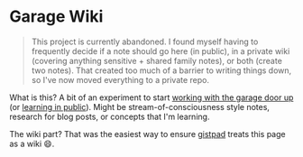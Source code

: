 # Garage Wiki

> This project is currently abandoned. I found myself having to frequently decide if a note should go here (in public), in a private wiki (covering anything sensitive + shared family notes), or both (create two notes).  That created too much of a barrier to writing things down, so I've now moved everything to a private repo.

What is this?  A bit of an experiment to start [working with the garage door up] (or [learning in public]).  Might be stream-of-consciousness style notes, research for blog posts, or concepts that I'm learning.

The wiki part?  That was the easiest way to ensure [gistpad] treats this page as a wiki 😄.

[working with the garage door up]: https://notes.andymatuschak.org/z21cgR9K3UcQ5a7yPsj2RUim3oM2TzdBByZu
[learning in public]: https://www.mentalnodes.com/the-only-way-to-learn-in-public-is-to-build-in-public
[gistpad]: https://aka.ms/gistpad